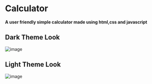 # Calculator

**A user friendly simple calculator made using html,css and javascript**

## Dark Theme Look

![image](https://user-images.githubusercontent.com/91713896/229368802-ce061959-2b9b-48b0-8d32-eef8212161b2.png)

## Light Theme Look
![image](https://user-images.githubusercontent.com/91713896/229368844-a95fb5a5-a33b-4b92-b192-5d958a2214a6.png)

